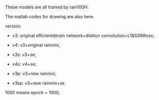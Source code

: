 These models are all trained by rain100H.

The matlab codes for drawing are also here. 

version:

- v3: original efficientderain network+dilation convolution+L1&SSIMloss;

- v4: v3+original rainmix;

- v3s: v3+se;

- v4s: v4+se;

- v3p: v3+new rainmix;

- v3sp: v3+new rainmix+se

1000 means epoch = 1000;
